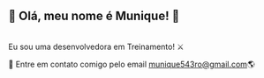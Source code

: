 ## :heart_decoration:	Olá, meu nome é Munique! :heart_decoration:	
<br/> Eu sou uma desenvolvedora em Treinamento! ⚔️ </p>

💬 Entre em contato comigo pelo email
munique543ro@gmail.com🌎

